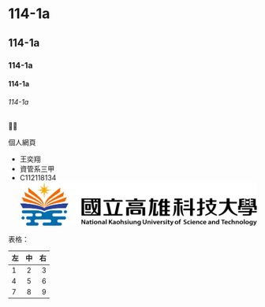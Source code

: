 # 114-1a
## 114-1a
### 114-1a
#### 114-1a
###### 114-1a

🐶😻

個人網頁
- 王奕翔
- 資管系三甲
- C112118134
![NKUST](nkust.png)

表格：

| 左 | 中 | 右 |
|:---|:---:|---:|
| 1 | 2 | 3 |
| 4 | 5 | 6 |
| 7 | 8 | 9 |
